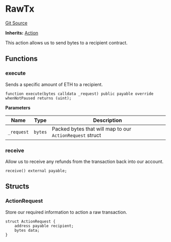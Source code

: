 # RawTx
[Git Source](https://github.com/FloorDAO/floor-v2/blob/445b96358cc205e432e359914c1681c0f44048b0/src/contracts/actions/utils/RawTx.sol)

**Inherits:**
[Action](/src/contracts/actions/Action.sol/contract.Action.md)

This action allows us to send bytes to a recipient contract.


## Functions
### execute

Sends a specific amount of ETH to a recipient.


```solidity
function execute(bytes calldata _request) public payable override whenNotPaused returns (uint);
```
**Parameters**

|Name|Type|Description|
|----|----|-----------|
|`_request`|`bytes`|Packed bytes that will map to our `ActionRequest` struct|


### receive

Allow us to receive any refunds from the transaction back into our account.


```solidity
receive() external payable;
```

## Structs
### ActionRequest
Store our required information to action a raw transaction.


```solidity
struct ActionRequest {
    address payable recipient;
    bytes data;
}
```

